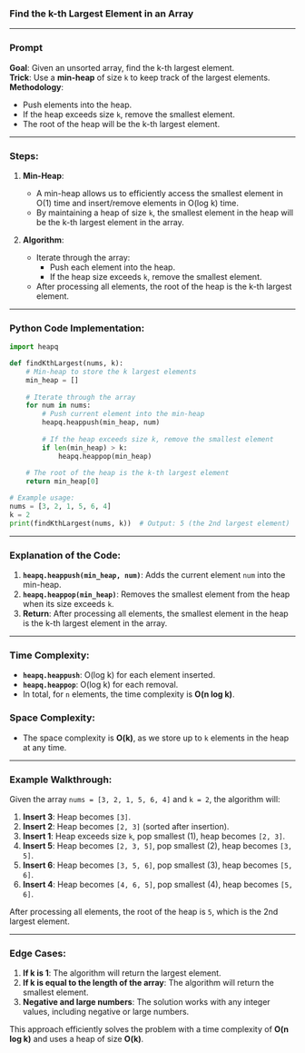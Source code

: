 ### **Find the k-th Largest Element in an Array**

---

### **Prompt**  
**Goal**: Given an unsorted array, find the k-th largest element.  
**Trick**: Use a **min-heap** of size `k` to keep track of the largest elements.  
**Methodology**:  
- Push elements into the heap.
- If the heap exceeds size `k`, remove the smallest element.
- The root of the heap will be the k-th largest element.

---

### **Steps**:
1. **Min-Heap**:
   - A min-heap allows us to efficiently access the smallest element in O(1) time and insert/remove elements in O(log k) time.
   - By maintaining a heap of size `k`, the smallest element in the heap will be the k-th largest element in the array.
   
2. **Algorithm**:
   - Iterate through the array:
     - Push each element into the heap.
     - If the heap size exceeds `k`, remove the smallest element.
   - After processing all elements, the root of the heap is the k-th largest element.

---

### **Python Code Implementation**:

```python
import heapq

def findKthLargest(nums, k):
    # Min-heap to store the k largest elements
    min_heap = []
    
    # Iterate through the array
    for num in nums:
        # Push current element into the min-heap
        heapq.heappush(min_heap, num)
        
        # If the heap exceeds size k, remove the smallest element
        if len(min_heap) > k:
            heapq.heappop(min_heap)
    
    # The root of the heap is the k-th largest element
    return min_heap[0]

# Example usage:
nums = [3, 2, 1, 5, 6, 4]
k = 2
print(findKthLargest(nums, k))  # Output: 5 (the 2nd largest element)
```

---

### **Explanation of the Code**:

1. **`heapq.heappush(min_heap, num)`**: Adds the current element `num` into the min-heap.
2. **`heapq.heappop(min_heap)`**: Removes the smallest element from the heap when its size exceeds `k`.
3. **Return**: After processing all elements, the smallest element in the heap is the k-th largest element in the array.

---

### **Time Complexity**:
- **`heapq.heappush`**: O(log k) for each element inserted.
- **`heapq.heappop`**: O(log k) for each removal.
- In total, for `n` elements, the time complexity is **O(n log k)**.

### **Space Complexity**:
- The space complexity is **O(k)**, as we store up to `k` elements in the heap at any time.

---

### **Example Walkthrough**:

Given the array `nums = [3, 2, 1, 5, 6, 4]` and `k = 2`, the algorithm will:

1. **Insert 3**: Heap becomes `[3]`.
2. **Insert 2**: Heap becomes `[2, 3]` (sorted after insertion).
3. **Insert 1**: Heap exceeds size `k`, pop smallest (1), heap becomes `[2, 3]`.
4. **Insert 5**: Heap becomes `[2, 3, 5]`, pop smallest (2), heap becomes `[3, 5]`.
5. **Insert 6**: Heap becomes `[3, 5, 6]`, pop smallest (3), heap becomes `[5, 6]`.
6. **Insert 4**: Heap becomes `[4, 6, 5]`, pop smallest (4), heap becomes `[5, 6]`.

After processing all elements, the root of the heap is `5`, which is the 2nd largest element.

---

### **Edge Cases**:
1. **If k is 1**: The algorithm will return the largest element.
2. **If k is equal to the length of the array**: The algorithm will return the smallest element.
3. **Negative and large numbers**: The solution works with any integer values, including negative or large numbers.

This approach efficiently solves the problem with a time complexity of **O(n log k)** and uses a heap of size **O(k)**.